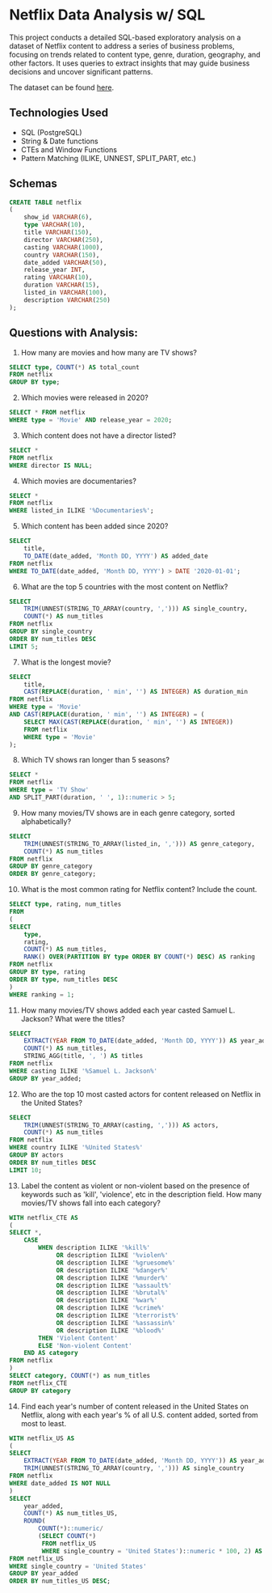 # Netflix Data Analysis w/ SQL

This project conducts a detailed SQL-based exploratory analysis on a dataset of Netflix content to address a series of business problems, focusing on trends related to content type, genre, duration, geography, and other factors. It uses queries to extract insights that may guide business decisions and uncover significant patterns.

The dataset can be found [here](https://www.kaggle.com/datasets/shivamb/netflix-shows).

## Technologies Used
* SQL (PostgreSQL)
* String & Date functions
* CTEs and Window Functions
* Pattern Matching (ILIKE, UNNEST, SPLIT_PART, etc.)

## Schemas
```sql
CREATE TABLE netflix
(
	show_id VARCHAR(6),
	type VARCHAR(10),
	title VARCHAR(150),
	director VARCHAR(250),
	casting VARCHAR(1000),
	country VARCHAR(150),
	date_added VARCHAR(50),
	release_year INT,
	rating VARCHAR(10),
	duration VARCHAR(15),
	listed_in VARCHAR(100),
	description VARCHAR(250)
);
```

## Questions with Analysis:
1. How many are movies and how many are TV shows?
```sql
SELECT type, COUNT(*) AS total_count
FROM netflix
GROUP BY type;
```
2. Which movies were released in 2020?
```sql
SELECT * FROM netflix
WHERE type = 'Movie' AND release_year = 2020;
```
3. Which content does not have a director listed?
```sql
SELECT *
FROM netflix
WHERE director IS NULL;
```
4. Which movies are documentaries?
```sql
SELECT *
FROM netflix
WHERE listed_in ILIKE '%Documentaries%';
```
5. Which content has been added since 2020?
```sql
SELECT 
	title, 
	TO_DATE(date_added, 'Month DD, YYYY') AS added_date
FROM netflix
WHERE TO_DATE(date_added, 'Month DD, YYYY') > DATE '2020-01-01';
```
6. What are the top 5 countries with the most content on Netflix?
```sql
SELECT 
	TRIM(UNNEST(STRING_TO_ARRAY(country, ','))) AS single_country, 
	COUNT(*) AS num_titles
FROM netflix
GROUP BY single_country
ORDER BY num_titles DESC
LIMIT 5;
```
7. What is the longest movie?
```sql
SELECT
	title,
	CAST(REPLACE(duration, ' min', '') AS INTEGER) AS duration_min
FROM netflix
WHERE type = 'Movie'
AND CAST(REPLACE(duration, ' min', '') AS INTEGER) = (
    SELECT MAX(CAST(REPLACE(duration, ' min', '') AS INTEGER))
    FROM netflix
    WHERE type = 'Movie'
);
```
8. Which TV shows ran longer than 5 seasons?
```sql
SELECT *
FROM netflix
WHERE type = 'TV Show'
AND SPLIT_PART(duration, ' ', 1)::numeric > 5;
```
9. How many movies/TV shows are in each genre category, sorted alphabetically?
```sql
SELECT 
	TRIM(UNNEST(STRING_TO_ARRAY(listed_in, ','))) AS genre_category,
	COUNT(*) AS num_titles
FROM netflix
GROUP BY genre_category
ORDER BY genre_category;
```
10. What is the most common rating for Netflix content? Include the count.
```sql
SELECT type, rating, num_titles
FROM
(
SELECT 
	type, 
	rating, 
	COUNT(*) AS num_titles, 
	RANK() OVER(PARTITION BY type ORDER BY COUNT(*) DESC) AS ranking
FROM netflix
GROUP BY type, rating
ORDER BY type, num_titles DESC
)
WHERE ranking = 1;
```
11. How many movies/TV shows added each year casted Samuel L. Jackson? What were the titles?
```sql
SELECT
	EXTRACT(YEAR FROM TO_DATE(date_added, 'Month DD, YYYY')) AS year_added,
	COUNT(*) AS num_titles,
	STRING_AGG(title, ', ') AS titles
FROM netflix
WHERE casting ILIKE '%Samuel L. Jackson%'
GROUP BY year_added;
```
12. Who are the top 10 most casted actors for content released on Netflix in the United States?
```sql
SELECT
	TRIM(UNNEST(STRING_TO_ARRAY(casting, ','))) AS actors,
	COUNT(*) AS num_titles
FROM netflix
WHERE country ILIKE '%United States%'
GROUP BY actors
ORDER BY num_titles DESC
LIMIT 10;
```
13. Label the content as violent or non-violent based on the presence of keywords such as 'kill', 'violence', etc in the description field. How many movies/TV shows fall into each category?
```sql
WITH netflix_CTE AS
(
SELECT *,
	CASE
		WHEN description ILIKE '%kill%'
			 OR description ILIKE '%violen%'
			 OR description ILIKE '%gruesome%'
			 OR description ILIKE '%danger%'
			 OR description ILIKE '%murder%'
			 OR description ILIKE '%assault%'
			 OR description ILIKE '%brutal%'
			 OR description ILIKE '%war%'
			 OR description ILIKE '%crime%'
			 OR description ILIKE '%terrorist%'
			 OR description ILIKE '%assassin%'
			 OR description ILIKE '%blood%'
		THEN 'Violent Content'
		ELSE 'Non-violent Content'
	END AS category
FROM netflix
)
SELECT category, COUNT(*) as num_titles
FROM netflix_CTE
GROUP BY category
```
14. Find each year's number of content released in the United States on Netflix, along with each year's % of all U.S. content added, sorted from most to least.
```sql
WITH netflix_US AS
(
SELECT
	EXTRACT(YEAR FROM TO_DATE(date_added, 'Month DD, YYYY')) AS year_added,
	TRIM(UNNEST(STRING_TO_ARRAY(country, ','))) AS single_country
FROM netflix
WHERE date_added IS NOT NULL
)
SELECT
	year_added,
	COUNT(*) AS num_titles_US,
	ROUND(
		COUNT(*)::numeric/
		(SELECT COUNT(*)
		 FROM netflix_US
		 WHERE single_country = 'United States')::numeric * 100, 2) AS percent_of_total_US_content
FROM netflix_US
WHERE single_country = 'United States'
GROUP BY year_added
ORDER BY num_titles_US DESC;
```
